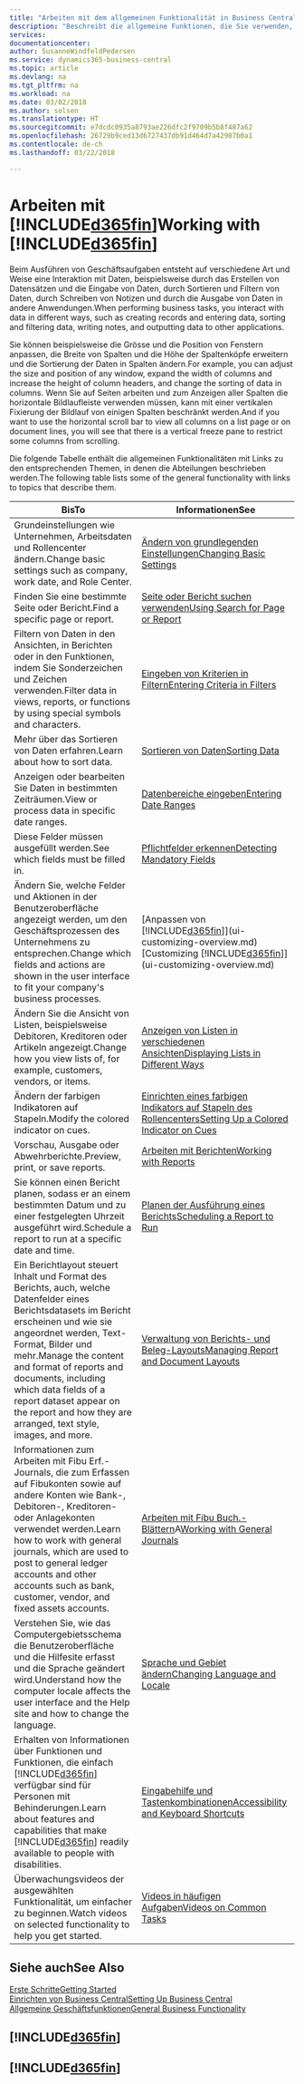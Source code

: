 ```yaml
---
title: "Arbeiten mit dem allgemeinen Funktionalität in Business Central | Microsoft Docs"
description: "Beschreibt die allgemeine Funktionen, die Sie verwenden, um die Daten in Business Central für Aktivitäten, wie Eingabe von Werten, Sortieren von Daten und Ändern von Ansichten auszuführen."
services: 
documentationcenter: 
author: SusanneWindfeldPedersen
ms.service: dynamics365-business-central
ms.topic: article
ms.devlang: na
ms.tgt_pltfrm: na
ms.workload: na
ms.date: 03/02/2018
ms.author: solsen
ms.translationtype: HT
ms.sourcegitcommit: e7dcdc0935a8793ae226dfc2f9709b5b8f487a62
ms.openlocfilehash: 26729b9ced13d6727437db91d464d7a42907b0a1
ms.contentlocale: de-ch
ms.lasthandoff: 03/22/2018

---
```

# <a name="working-with-included365finincludesd365finmdmd"></a><span data-ttu-id="90111-103">Arbeiten mit [!INCLUDE[d365fin](includes/d365fin_md.md)]</span><span class="sxs-lookup"><span data-stu-id="90111-103">Working with [!INCLUDE[d365fin](includes/d365fin_md.md)]</span></span>
<span data-ttu-id="90111-104">Beim Ausführen von Geschäftsaufgaben entsteht auf verschiedene Art und Weise eine Interaktion mit Daten, beispielsweise durch das Erstellen von Datensätzen und die Eingabe von Daten, durch Sortieren und Filtern von Daten, durch Schreiben von Notizen und durch die Ausgabe von Daten in andere Anwendungen.</span><span class="sxs-lookup"><span data-stu-id="90111-104">When performing business tasks, you interact with data in different ways, such as creating records and entering data, sorting and filtering data, writing notes, and outputting data to other applications.</span></span>

<span data-ttu-id="90111-105">Sie können beispielsweise die Grösse und die Position von Fenstern anpassen, die Breite von Spalten und die Höhe der Spaltenköpfe erweitern und die Sortierung der Daten in Spalten ändern.</span><span class="sxs-lookup"><span data-stu-id="90111-105">For example, you can adjust the size and position of any window, expand the width of columns and increase the height of column headers, and change the sorting of data in columns.</span></span> <span data-ttu-id="90111-106">Wenn Sie auf Seiten arbeiten und zum Anzeigen aller Spalten die horizontale Bildlaufleiste verwenden müssen, kann mit einer vertikalen Fixierung der Bildlauf von einigen Spalten beschränkt werden.</span><span class="sxs-lookup"><span data-stu-id="90111-106">And if you want to use the horizontal scroll bar to view all columns on a list page or on document lines, you will see that there is a vertical freeze pane to restrict some columns from scrolling.</span></span>

<span data-ttu-id="90111-107">Die folgende Tabelle enthält die allgemeinen Funktionalitäten mit Links zu den entsprechenden Themen, in denen die Abteilungen beschrieben werden.</span><span class="sxs-lookup"><span data-stu-id="90111-107">The following table lists some of the general functionality with links to topics that describe them.</span></span>

| <span data-ttu-id="90111-108">Bis</span><span class="sxs-lookup"><span data-stu-id="90111-108">To</span></span> | <span data-ttu-id="90111-109">Informationen</span><span class="sxs-lookup"><span data-stu-id="90111-109">See</span></span> |
| --- | --- |
| <span data-ttu-id="90111-110">Grundeinstellungen wie Unternehmen, Arbeitsdaten und Rollencenter ändern.</span><span class="sxs-lookup"><span data-stu-id="90111-110">Change basic settings such as company, work date, and Role Center.</span></span> |[<span data-ttu-id="90111-111">Ändern von grundlegenden Einstellungen</span><span class="sxs-lookup"><span data-stu-id="90111-111">Changing Basic Settings</span></span>](ui-change-basic-settings.md) |
| <span data-ttu-id="90111-112">Finden Sie eine bestimmte Seite oder Bericht.</span><span class="sxs-lookup"><span data-stu-id="90111-112">Find a specific page or report.</span></span> |[<span data-ttu-id="90111-113">Seite oder Bericht suchen verwenden</span><span class="sxs-lookup"><span data-stu-id="90111-113">Using Search for Page or Report</span></span>](ui-search.md) |
| <span data-ttu-id="90111-114">Filtern von Daten in den Ansichten, in Berichten oder in den Funktionen, indem Sie Sonderzeichen und Zeichen verwenden.</span><span class="sxs-lookup"><span data-stu-id="90111-114">Filter data in views, reports, or functions by using special symbols and characters.</span></span> |[<span data-ttu-id="90111-115">Eingeben von Kriterien in Filtern</span><span class="sxs-lookup"><span data-stu-id="90111-115">Entering Criteria in Filters</span></span>](ui-enter-criteria-filters.md) |
| <span data-ttu-id="90111-116">Mehr über das Sortieren von Daten erfahren.</span><span class="sxs-lookup"><span data-stu-id="90111-116">Learn about how to sort data.</span></span> |[<span data-ttu-id="90111-117">Sortieren von Daten</span><span class="sxs-lookup"><span data-stu-id="90111-117">Sorting Data</span></span>](ui-sorting.md) |
| <span data-ttu-id="90111-118">Anzeigen oder bearbeiten Sie Daten in bestimmten Zeiträumen.</span><span class="sxs-lookup"><span data-stu-id="90111-118">View or process data in specific date ranges.</span></span> |[<span data-ttu-id="90111-119">Datenbereiche eingeben</span><span class="sxs-lookup"><span data-stu-id="90111-119">Entering Date Ranges</span></span>](ui-enter-date-ranges.md) |
| <span data-ttu-id="90111-120">Diese Felder müssen ausgefüllt werden.</span><span class="sxs-lookup"><span data-stu-id="90111-120">See which fields must be filled in.</span></span> |[<span data-ttu-id="90111-121">Pflichtfelder erkennen</span><span class="sxs-lookup"><span data-stu-id="90111-121">Detecting Mandatory Fields</span></span>](ui-mandatory-fields.md) |
| <span data-ttu-id="90111-122">Ändern Sie, welche Felder und Aktionen in der Benutzeroberfläche angezeigt werden, um den Geschäftsprozessen des Unternehmens zu entsprechen.</span><span class="sxs-lookup"><span data-stu-id="90111-122">Change which fields and actions are shown in the user interface to fit your company's business processes.</span></span> |<span data-ttu-id="90111-123">[Anpassen von [!INCLUDE[d365fin](includes/d365fin_md.md)]](ui-customizing-overview.md)</span><span class="sxs-lookup"><span data-stu-id="90111-123">[Customizing [!INCLUDE[d365fin](includes/d365fin_md.md)]](ui-customizing-overview.md)</span></span> |
| <span data-ttu-id="90111-124">Ändern Sie die Ansicht von Listen, beispielsweise Debitoren, Kreditoren oder Artikeln angezeigt.</span><span class="sxs-lookup"><span data-stu-id="90111-124">Change how you view lists of, for example, customers, vendors, or items.</span></span> |[<span data-ttu-id="90111-125">Anzeigen von Listen in verschiedenen Ansichten</span><span class="sxs-lookup"><span data-stu-id="90111-125">Displaying Lists in Different Ways</span></span>](across-display-lists-different-views.md) |
| <span data-ttu-id="90111-126">Ändern der farbigen Indikatoren auf Stapeln.</span><span class="sxs-lookup"><span data-stu-id="90111-126">Modify the colored indicator on cues.</span></span> |[<span data-ttu-id="90111-127">Einrichten eines farbigen Indikators auf Stapeln des Rollencenters</span><span class="sxs-lookup"><span data-stu-id="90111-127">Setting Up a Colored Indicator on Cues</span></span>](ui-how-setup-colored-indicator-cues.md) |
|<span data-ttu-id="90111-128">Vorschau, Ausgabe oder Abwehrberichte.</span><span class="sxs-lookup"><span data-stu-id="90111-128">Preview, print, or save reports.</span></span>|[<span data-ttu-id="90111-129">Arbeiten mit Berichten</span><span class="sxs-lookup"><span data-stu-id="90111-129">Working with Reports</span></span>](ui-work-report.md)|
| <span data-ttu-id="90111-130">Sie können einen Bericht planen, sodass er an einem bestimmten Datum und zu einer festgelegten Uhrzeit ausgeführt wird.</span><span class="sxs-lookup"><span data-stu-id="90111-130">Schedule a report to run at a specific date and time.</span></span> |[<span data-ttu-id="90111-131">Planen der Ausführung eines Berichts</span><span class="sxs-lookup"><span data-stu-id="90111-131">Scheduling a Report to Run</span></span>](ui-work-report.md#ScheduleReport) |
| <span data-ttu-id="90111-132">Ein Berichtlayout steuert Inhalt und Format des Berichts, auch, welche Datenfelder eines Berichtsdatasets im Bericht erscheinen und wie sie angeordnet werden, Text-Format, Bilder und mehr.</span><span class="sxs-lookup"><span data-stu-id="90111-132">Manage the content and format of reports and documents, including which data fields of a report dataset appear on the report and how they are arranged, text style, images, and more.</span></span>|[<span data-ttu-id="90111-133">Verwaltung von Berichts- und Beleg-Layouts</span><span class="sxs-lookup"><span data-stu-id="90111-133">Managing Report and Document Layouts</span></span>](ui-manage-report-layouts.md) |
| <span data-ttu-id="90111-134">Informationen zum Arbeiten mit Fibu Erf.-Journals, die zum Erfassen auf Fibukonten sowie auf andere Konten wie Bank-, Debitoren-, Kreditoren- oder Anlagekonten verwendet werden.</span><span class="sxs-lookup"><span data-stu-id="90111-134">Learn how to work with general journals, which are used to post to general ledger accounts and other accounts such as bank, customer, vendor, and fixed assets accounts.</span></span> |<span data-ttu-id="90111-135">[Arbeiten mit Fibu Buch.-Blättern](ui-work-general-journals.md)A</span><span class="sxs-lookup"><span data-stu-id="90111-135">[Working with General Journals](ui-work-general-journals.md)</span></span> |
|<span data-ttu-id="90111-136">Verstehen Sie, wie das Computergebietsschema die Benutzeroberfläche und die Hilfesite erfasst und die Sprache geändert wird.</span><span class="sxs-lookup"><span data-stu-id="90111-136">Understand how the computer locale affects the user interface and the Help site and how to change the language.</span></span>|[<span data-ttu-id="90111-137">Sprache und Gebiet ändern</span><span class="sxs-lookup"><span data-stu-id="90111-137">Changing Language and Locale</span></span>](about-locale-language.md)|
|<span data-ttu-id="90111-138">Erhalten von Informationen über Funktionen und Funktionen, die einfach [!INCLUDE[d365fin](includes/d365fin_md.md)] verfügbar sind für  Personen mit Behinderungen.</span><span class="sxs-lookup"><span data-stu-id="90111-138">Learn about features and capabilities that make [!INCLUDE[d365fin](includes/d365fin_md.md)] readily available to people with disabilities.</span></span>|[<span data-ttu-id="90111-139">Eingabehilfe und Tastenkombinationen</span><span class="sxs-lookup"><span data-stu-id="90111-139">Accessibility and Keyboard Shortcuts</span></span>](ui-accessibility.md)|
|<span data-ttu-id="90111-140">Überwachungsvideos der ausgewählten Funktionalität, um einfacher zu beginnen.</span><span class="sxs-lookup"><span data-stu-id="90111-140">Watch videos on selected functionality to help you get started.</span></span>|[<span data-ttu-id="90111-141">Videos in häufigen Aufgaben</span><span class="sxs-lookup"><span data-stu-id="90111-141">Videos on Common Tasks</span></span>](across-videos.md)|  

## <a name="see-also"></a><span data-ttu-id="90111-142">Siehe auch</span><span class="sxs-lookup"><span data-stu-id="90111-142">See Also</span></span>
[<span data-ttu-id="90111-143">Erste Schritte</span><span class="sxs-lookup"><span data-stu-id="90111-143">Getting Started</span></span>](product-get-started.md)  
[<span data-ttu-id="90111-144">Einrichten von Business Central</span><span class="sxs-lookup"><span data-stu-id="90111-144">Setting Up Business Central</span></span>](setup.md)  
[<span data-ttu-id="90111-145">Allgemeine Geschäftsfunktionen</span><span class="sxs-lookup"><span data-stu-id="90111-145">General Business Functionality</span></span>](ui-across-business-areas.md)  

## [!INCLUDE[d365fin](includes/free_trial_md.md)]  
## [!INCLUDE[d365fin](includes/training_link_md.md)]

